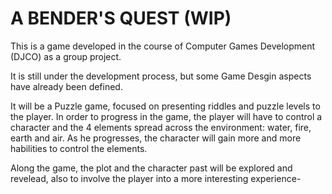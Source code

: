 # A BENDER'S QUEST (WIP)

This is a game developed in the course of Computer Games Development (DJCO) as a group project.

It is still under the development process, but some Game Desgin aspects have already been defined.

It will be a Puzzle game, focused on presenting riddles and puzzle levels to the player. In order to progress in the game, the player will have to control a character and the 4 elements spread across the environment: water, fire, earth and air. 
As he progresses, the character will gain more and more habilities to control the elements.

Along the game, the plot and the character past will be explored and revelead, also to involve the player into a more interesting experience-
